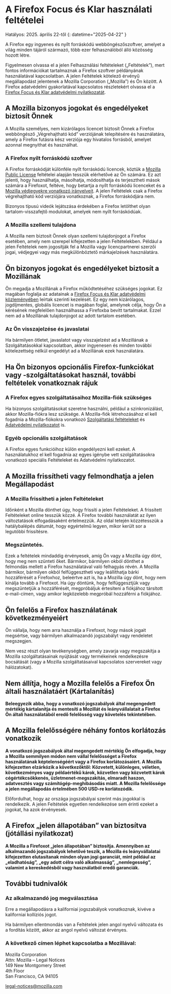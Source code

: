 # A Firefox Focus és Klar használati feltételei

Hatályos: 2025. április 22-től
{: datetime="2025-04-22" }

A Firefox egy ingyenes és nyílt forráskódú webböngészőszoftver, amelyet a világ minden tájáról származó, több ezer felhasználóból álló közösség hozott létre.

Figyelmesen olvassa el a jelen Felhasználási feltételeket („Feltételek”), mert fontos információkat tartalmaznak a Firefox szoftver példányának használatával kapcsolatban. A jelen Feltételek kötelező érvényű megállapodást jelentenek a Mozilla Corporation („Mozilla”) és Ön között. A Firefox adatvédelmi gyakorlatával kapcsolatos részletekért olvassa el a [Firefox Focus és Klar adatvédelmi nyilatkozatát](https://www.mozilla.org/privacy/firefox-focus/).

## A Mozilla bizonyos jogokat és engedélyeket biztosít Önnek

A Mozilla személyes, nem kizárólagos licencet biztosít Önnek a Firefox webböngésző „Végrehajtható kód” verziójának telepítésére és használatára, amely a Firefox futásra kész verziója egy hivatalos forrásból, amelyet azonnal megnyithat és használhat.

### A Firefox nyílt forráskódú szoftver

A Firefox forráskódját különféle nyílt forráskódú licencek, köztük a [Mozilla Public License](https://www.mozilla.org/MPL/) feltételei alapján tesszük elérhetővé az Ön számára. Ez azt jelenti, hogy használhatja, másolhatja, módosíthatja és terjesztheti mások számára a Firefoxot, feltéve, hogy betartja a nyílt forráskódú licenceket és a [Mozilla védjegyekre vonatkozó irányelveit](https://www.mozilla.org/foundation/trademarks/policy/). A jelen Feltételek csak a Firefox végrehajtható kód verziójára vonatkoznak, a Firefox forráskódjára nem.

Bizonyos típusú videók lejátszása érdekében a Firefox letölthet olyan tartalom-visszafejtő modulokat, amelyek nem nyílt forráskódúak.

### A Mozilla szellemi tulajdona

A Mozilla nem biztosít Önnek olyan szellemi tulajdonjogot a Firefox esetében, amely nem szerepel kifejezetten a jelen Feltételekben. Például a jelen Feltételek nem jogosítják fel a Mozilla vagy licencpartnerei szerzői jogai, védjegyei vagy más megkülönböztető márkajelzések használatára.

## Ön bizonyos jogokat és engedélyeket biztosít a Mozillának

Ön megadja a Mozillának a Firefox működtetéséhez szükséges jogokat. Ez magában foglalja az adatainak a [Firefox Focus és Klar adatvédelmi közleményében](https://www.mozilla.org/privacy/firefox-focus/) leírtak szerinti kezelését. Ez egy nem kizárólagos, jogdíjmentes, globális licencet is magában foglal, amelynek célja, hogy Ön a kérésének megfelelően használhassa a Firefoxba bevitt tartalmakat. Ezzel nem ad a Mozillának tulajdonjogot az adott tartalom esetében.

### Az Ön visszajelzése és javaslatai

Ha bármilyen ötletet, javaslatot vagy visszajelzést ad a Mozillának a Szolgáltatásokkal kapcsolatban, akkor ingyenesen és minden további kötelezettség nélkül engedélyt ad a Mozillának ezek használatára.

## Ha Ön bizonyos opcionális Firefox-funkciókat vagy -szolgáltatásokat használ, további feltételek vonatkoznak rájuk

### A Firefox egyes szolgáltatásaihoz Mozilla-fiók szükséges

Ha bizonyos szolgáltatásokat szeretne használni, például a szinkronizálást, akkor Mozilla-fiókra lesz szüksége. A Mozilla-fiók létrehozásához el kell fogadnia a Mozilla-fiókokra vonatkozó [Szolgáltatási feltételeket](https://www.mozilla.org/about/legal/terms/services/) és [Adatvédelmi nyilatkozatot](https://www.mozilla.org/privacy/mozilla-accounts/) is.

### Egyéb opcionális szolgáltatások

A Firefox egyes funkcióihoz külön engedélyezni kell ezeket. A használatukhoz el kell fogadnia az egyes igénybe vett szolgáltatásokra vonatkozó speciális Feltételeket és Adatvédelmi nyilatkozatot.

## A Mozilla frissítheti vagy felmondhatja a jelen Megállapodást

### A Mozilla frissítheti a jelen Feltételeket

Időnként a Mozilla dönthet úgy, hogy frissíti a jelen Feltételeket. A frissített Feltételeket online tesszük közzé. A Firefox további használatát az ilyen változtatások elfogadásaként értelmezzük. Az oldal tetején közzétesszük a hatálybalépés dátumát, hogy egyértelmű legyen, mikor került sor a legutóbbi frissítésre.

### Megszüntetés.

Ezek a feltételek mindaddig érvényesek, amíg Ön vagy a Mozilla úgy dönt, hogy meg nem szünteti őket. Bármikor, bármilyen okból dönthet a felmondás mellett a Firefox használatával való felhagyás révén. A Mozilla bármikor, bármilyen okból felfüggesztheti vagy leállíthatja bárki hozzáférését a Firefoxhoz, beleértve azt is, ha a Mozilla úgy dönt, hogy nem kínálja tovább a Firefoxot. Ha úgy döntünk, hogy felfüggesztjük vagy megszüntetjük a hozzáférését, megpróbáljuk értesíteni a fiókjához társított e-mail-címen, vagy amikor legközelebb megpróbál hozzáférni a fiókjához.

## Ön felelős a Firefox használatának következményeiért

Ön vállalja, hogy nem arra használja a Firefoxot, hogy mások jogait megsértse, vagy bármilyen alkalmazandó jogszabályt vagy rendeletet megszegjen.

Nem vesz részt olyan tevékenységben, amely zavarja vagy megszakítja a Mozilla szolgáltatásainak nyújtását vagy termékeinek rendelkezésre bocsátását (vagy a Mozilla szolgáltatásaival kapcsolatos szervereket vagy hálózatokat).

## Nem állítja, hogy a Mozilla felelős a Firefox Ön általi használatáért (Kártalanítás)

**Beleegyezik abba, hogy a vonatkozó jogszabályok által megengedett mértékig kártalanítja és mentesíti a Mozillát és leányvállalatait a Firefox Ön általi használatából eredő felelősség vagy követelés tekintetében.**

## A Mozilla felelősségére néhány fontos korlátozás vonatkozik

**A vonatkozó jogszabályok által megengedett mértékig Ön elfogadja, hogy a Mozilla semmilyen módon nem vállal felelősséget a Firefox használatának képtelenségéért vagy a Firefox korlátozásaiért. A Mozilla kifejezetten elzárkózik a következőktől: Közvetett, különleges, véletlen, következményes vagy példaértékű károk, közvetlen vagy közvetett károk cégértékcsökkenés, üzletmenet-megszakítás, elmaradt haszon, adatvesztés vagy számítógép-meghibásodás miatt. A Mozilla felelőssége a jelen megállapodás értelmében 500 USD-re korlátozódik.**

Előfordulhat, hogy az országa jogszabályai szerint más jogokkal is rendelkezik. A jelen Feltételek egyetlen rendelkezése sem érinti ezeket a jogokat, ha azok érvényesek.

## A Firefox „jelen állapotában” van biztosítva (jótállási nyilatkozat)

**A Mozilla a Firefoxot „jelen állapotában” biztosítja. Amennyiben az alkalmazandó jogszabályok lehetővé teszik, a Mozilla és leányvállalatai kifejezetten elutasítanak minden olyan jogi garanciát, mint például az „eladhatóság”, „egy adott célra való alkalmasság”, „nemlegesség”, valamint a kereskedésből vagy használatból eredő garanciák.**

## További tudnivalók

### Az alkalmazandó jog megválasztása

Erre a megállapodásra a kaliforniai jogszabályok vonatkoznak, kivéve a kaliforniai kollíziós jogot.

Ha bármilyen ellentmondás van a Feltételek jelen angol nyelvű változata és a fordítás között, akkor az angol nyelvű változat érvényes.

### A következő címen léphet kapcsolatba a Mozillával:

Mozilla Corporation <br>
Attn: Mozilla – Legal Notices <br>
149 New Montgomery Street <br>
4th Floor <br>
San Francisco, CA 94105

legal-notices@mozilla.com

